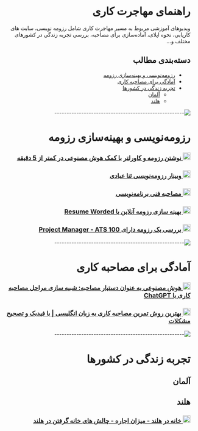 <div dir="rtl"  markdown="1" align="right">

# راهنمای مهاجرت کاری

ویدیوهای آموزشی مربوط به مسیر مهاجرت کاری شامل رزومه نویسی، سایت های کاریابی، نحوه اپلای، آماده‌سازی برای مصاحبه، بررسی
تجربه زندگی در کشورهای مختلف و...

## دسته‌بندی مطالب

- [رزومه‌نویسی و بهینه‌سازی رزومه](#رزومهنویسی-و-بهینهسازی-رزومه)
- [آمادگی برای مصاحبه کاری](#آمادگی-برای-مصاحبه-کاری)
- [تجربه زندگی در کشورها](#تجربه-زندگی-در-کشورها)
    - [آلمان](#آلمان)
    - [هلند](#هلند)

![-----------------------------------------------------](https://raw.githubusercontent.com/andreasbm/readme/master/assets/lines/rainbow.png)

# رزومه‌نویسی و بهینه‌سازی رزومه

<h3>
  <a href="https://www.youtube.com/watch?v=TB4yuYSQOwo" target="_blank">
    <img src="https://img.shields.io/youtube/views/TB4yuYSQOwo?style=for-the-badge&logo=youtube&label=" alt="YouTube Views" height="20" />
    نوشتن رزومه و کاورلتر با کمک هوش مصنوعی در کمتر از 5 دقیقه
  </a>
</h3>

<h3>
  <a href="https://www.youtube.com/watch?v=V7fxhvoAHRY" target="_blank">
    <img src="https://img.shields.io/youtube/views/V7fxhvoAHRY?style=for-the-badge&logo=youtube&label=" alt="YouTube Views" height="20" />
    وبینار رزومه‌نویسی ثنا عبادی
  </a>
</h3>

<h3>
  <a href="https://www.youtube.com/watch?v=DPuQTefmOwA" target="_blank">
    <img src="https://img.shields.io/youtube/views/DPuQTefmOwA?style=for-the-badge&logo=youtube&label=" alt="YouTube Views" height="20" />
    مصاحبه فنی برنامه‌نویسی
  </a>
</h3>

<h3>
  <a href="https://www.youtube.com/watch?v=CFKpvANAGak" target="_blank">
    <img src="https://img.shields.io/youtube/views/CFKpvANAGak?style=for-the-badge&logo=youtube&label=" alt="YouTube Views" height="20" />
    بهینه سازی رزومه آنلاین با Resume Worded
  </a>
</h3>

<h3>
  <a href="https://www.youtube.com/watch?v=txCHsHqLyBQ" target="_blank">
    <img src="https://img.shields.io/youtube/views/txCHsHqLyBQ?style=for-the-badge&logo=youtube&label=" alt="YouTube Views" height="20" />
    بررسی یک رزومه دارای Project Manager - ATS 100

  </a>
</h3>

![-----------------------------------------------------](https://raw.githubusercontent.com/andreasbm/readme/master/assets/lines/rainbow.png)
# آمادگی برای مصاحبه کاری

<h3>
  <a href="https://www.youtube.com/watch?v=f40AbkCwcz4" target="_blank">
    <img src="https://img.shields.io/youtube/views/f40AbkCwcz4?style=for-the-badge&logo=youtube&label=" alt="YouTube Views" height="20" />
    هوش مصنوعی به عنوان دستیار مصاحبه: شبیه سازی مراحل مصاحبه کاری با ChatGPT
  </a>
</h3>
<h3>
  <a href="https://www.youtube.com/watch?v=CRe3eUrzMYg" target="_blank">
    <img src="https://img.shields.io/youtube/views/CRe3eUrzMYg?style=for-the-badge&logo=youtube&label=" alt="YouTube Views" height="20" />
    بهترین روش تمرین مصاحبه کاری به زبان انگلیسی | با فیدبک و تصحیح مشکلات
  </a>
</h3>

![-----------------------------------------------------](https://raw.githubusercontent.com/andreasbm/readme/master/assets/lines/rainbow.png)
# تجربه زندگی در کشورها

## آلمان

## هلند
<h3>
  <a href="https://www.youtube.com/watch?v=srJ7KgUCKxI" target="_blank">
    <img src="https://img.shields.io/youtube/views/srJ7KgUCKxI?style=for-the-badge&logo=youtube&label=" alt="YouTube Views" height="20" />
    خانه در هلند - میزان اجاره - چالش های خانه گرفتن در هلند
  </a>
</h3>

</div>
